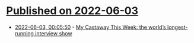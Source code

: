 # [Published on 2022-06-03](index.md)

* [2022-06-03, 00:05:50](https://news.ycombinator.com/item?id=31602295) - [My Castaway This Week: the world’s longest-running interview show](https://www.lrb.co.uk/the-paper/v44/n11/miranda-carter/my-castaway-this-week)
